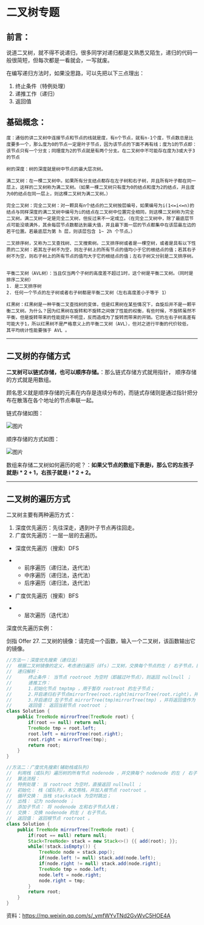 # 二叉树专题

## 前言：

说道二叉树，就不得不说递归，很多同学对递归都是又熟悉又陌生，递归的代码一般很简短，但每次都是一看就会，一写就废。

在编写递归方法时，如果没思路，可以先把以下三点理出：

1. 终止条件（特例处理）
2. 递推工作（递归）
3. 返回值

## 基础概念：

```
度：通俗的讲二叉树中连接节点和节点的线就是度，有n个节点，就有n-1个度，节点数总是比度要多一个，那么度为0的节点一定是叶子节点，因为该节点的下面不再有线；度为1的节点即：该节点只有一个分支；同理度为2的节点就是有两个分支。在二叉树中不可能存在度为3或大于3的节点

树的深度：树的深度就是树中节点的最大层次树。

满二叉树：在一棵二叉树中。如果所有分支结点都存在左子树和右子树，并且所有叶子都在同一层上，这样的二叉树称为满二叉树。（如果一棵二叉树只有度为0的结点和度为2的结点，并且度为0的结点在同一层上，则这棵二叉树为满二叉树。）

完全二叉树：完全二叉树：对一颗具有n个结点的二叉树按层编号，如果编号为i(1<=i<=n)的结点与同样深度的满二叉树中编号为i的结点在二叉树中位置完全相同，则这棵二叉树称为完全二叉树。满二叉树一定是完全二叉树，但反过来不一定成立。（在完全二叉树中，除了最底层节点可能没填满外，其余每层节点数都达到最大值，并且最下面一层的节点都集中在该层最左边的若干位置。若最底层为第 h 层，则该层包含 1~ 2h 个节点。）

二叉排序树，又称为二叉查找树、二叉搜索树。二叉排序树或者是一棵空树，或者是具有以下性质的二叉树：若其左子树不为空，则左子树上的所有节点的值均小于它的根结点的值；若其右子树不为空，则右子树上的所有节点的值均大于它的根结点的值；左右子树又分别是二叉排序树。


平衡二叉树（AVL树）：当且仅当两个子树的高度差不超过1时，这个树是平衡二叉树。（同时是排序二叉树）
1. 是二叉排序树
2. 任何一个节点的左子树或者右子树都是平衡二叉树（左右高度差小于等于 1）

红黑树：红黑树是一种平衡二叉查找树的变体，但是红黑树在某些情况下，自旋后并不是一颗平衡二叉树。为什么？因为红黑树在旋转和不旋转之间做了性能的权衡，有些时候，不旋转虽然不平衡，但是旋转带来的性能提升不明显，反而造成为了旋转而带来的开销。它的左右子树高差有可能大于1，所以红黑树不是严格意义上的平衡二叉树（AVL），但对之进行平衡的代价较低， 其平均统计性能要强于 AVL 。
```

------



## 二叉树的存储方式

**二叉树可以链式存储，也可以顺序存储。**：那么链式存储方式就用指针， 顺序存储的方式就是用数组。

顾名思义就是顺序存储的元素在内存是连续分布的，而链式存储则是通过指针把分布在散落在各个地址的节点串联一起。

链式存储如图：

![图片](https://mmbiz.qpic.cn/mmbiz_png/ciaqDnJprwv4w2BfmNFmwCIdqBMeNmtQNkYXickqM2WSRxVoFErib2Af5aRS8h1bBbU9O6gTia0t1jeoz0bY4TsCvA/640?wx_fmt=png&wxfrom=5&wx_lazy=1&wx_co=1)

顺序存储的方式如图：

![图片](https://mmbiz.qpic.cn/mmbiz_png/ciaqDnJprwv4w2BfmNFmwCIdqBMeNmtQNQF1DzKSMN5Mkza5LicvVDlvPsybGAR8RX6Fc4rEIibAYl3o6vY0Pq0oQ/640?wx_fmt=png&wxfrom=5&wx_lazy=1&wx_co=1)

数组来存储二叉树如何遍历的呢？：**如果父节点的数组下表是i，那么它的左孩子就是i \* 2 + 1，右孩子就是 i \* 2 + 2。**

------



## 二叉树的遍历方式

二叉树主要有两种遍历方式：

1. 深度优先遍历：先往深走，遇到叶子节点再往回走。
2. 广度优先遍历：一层一层的去遍历。



- 深度优先遍历（搜索）DFS

- - 前序遍历（递归法，迭代法）
  - 中序遍历（递归法，迭代法）
  - 后序遍历（递归法，迭代法）

- 广度优先遍历（搜索）BFS

- - 层次遍历（迭代法）

深度优先遍历实例：

剑指 Offer 27. 二叉树的镜像：请完成一个函数，输入一个二叉树，该函数输出它的镜像。

```java
//方法一：深度优先搜索（递归法）
//	根据二叉树镜像的定义，考虑递归遍历（dfs）二叉树，交换每个节点的左 / 右子节点，即可生成二叉树的镜像。
//	递归解析：
//		终止条件： 当节点 rootroot 为空时（即越过叶节点），则返回 nullnull ；
//		递推工作：
//		1.初始化节点 tmptmp ，用于暂存 rootroot 的左子节点；
//		2.开启递归右子节点mirrorTree(root.right)mirrorTree(root.right)，并将返回值作为rootroot的左子节点 
//		3.开启递归 左子节点 mirrorTree(tmp)mirrorTree(tmp) ，并将返回值作为 rootroot 的 右子节点 。
//		返回值： 返回当前节点 rootroot ；
class Solution {
    public TreeNode mirrorTree(TreeNode root) {
        if(root == null) return null;
        TreeNode tmp = root.left;
        root.left = mirrorTree(root.right);
        root.right = mirrorTree(tmp);
        return root;
    }
}
```

```java
//方法二：广度优先搜索(辅助栈或队列)
//	利用栈（或队列）遍历树的所有节点 nodenode ，并交换每个 nodenode 的左 / 右子节点。
//	算法流程：
//	特例处理： 当 rootroot 为空时，直接返回 nullnull ；
//	初始化： 栈（或队列），本文用栈，并加入根节点 rootroot 。
//	循环交换： 当栈 stackstack 为空时跳出；
//	出栈： 记为 nodenode ；
//	添加子节点： 将 nodenode 左和右子节点入栈；
//	交换： 交换 nodenode 的左 / 右子节点。
//	返回值： 返回根节点 rootroot 。
class Solution {
    public TreeNode mirrorTree(TreeNode root) {
        if(root == null) return null;
        Stack<TreeNode> stack = new Stack<>() {{ add(root); }};
        while(!stack.isEmpty()) {
            TreeNode node = stack.pop();
            if(node.left != null) stack.add(node.left);
            if(node.right != null) stack.add(node.right);
            TreeNode tmp = node.left;
            node.left = node.right;
            node.right = tmp;
        }
        return root;
    }
}
```





























资料：https://mp.weixin.qq.com/s/_ymfWYvTNd2GvWvC5HOE4A